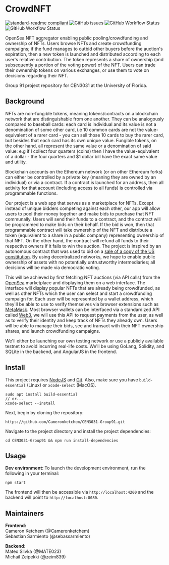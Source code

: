 # CrowdNFT
[![standard-readme compliant](https://img.shields.io/badge/readme%20style-standard-brightgreen.svg?style=flat-square)](https://github.com/RichardLitt/standard-readme) ![GitHub issues](https://img.shields.io/github/issues/Cameronketchem/CEN3031-Group91) ![GitHub Workflow Status](https://img.shields.io/github/actions/workflow/status/Cameronketchem/CEN3031-Group91/node.yml?label=build-node) ![GitHub Workflow Status](https://img.shields.io/github/actions/workflow/status/Cameronketchem/CEN3031-Group91/go.yml?label=build-go)

OpenSea NFT aggregator enabling public pooling/crowdfunding and ownership of NFTs. Users browse NFTs and create crowdfunding campaigns; if the fund manages to outbid other buyers before the auction's expiration, then a new token is launched and distributed according to each user's relative contribution. The token represents a share of ownership (and subsequently a portion of the voting power) of the NFT. Users can trade their ownership tokens on various exchanges, or use them to vote on decisions regarding their NFT.

Group 91 project repository for CEN3031 at the University of Florida.

## Background
NFTs are non-fungible tokens, meaning tokens/contracts on a blockchain network that are distinguishable from one another. They can be analogously compared to baseball cards: each card is individual and its value is not a denomination of some other card, i.e 10 common cards are not the value-equivalent of a rarer card - you can sell those 10 cards to buy the rarer card, but besides that each card has its own unique value. Fungible tokens, on the other hand, all represent the same value or a denomination of said value: e.g if I collect four quarters (coins) then I have the value-equivalent of a dollar - the four quarters and $1 dollar bill have the exact same value and utility.

Blockchain accounts on the Ethereum network (or on other Ethereum forks) can either be controlled by a private key (meaning they are owned by an individual) or via a contract. If a contract is launched for an address, then all activity for that account (including access to all funds) is controlled via programmable functions.

Our project is a web app that serves as a marketplace for NFTs. Except instead of unique bidders competing against each other, our app will allow users to pool their money together and make bids to purchase that NFT communally. Users will send their funds to a contract, and the contract will be programmed to make bids on their behalf. If the bid is won, then that programmable contract will take ownership of the NFT and distribute a token (equivalent to a share in a public company) representing ownership of that NFT. On the other hand, the contract will refund all funds to their respective owners if it fails to win the auction. The project is inspired by an autonomous contract that was used to bid on a [sale of a copy of the US constitution](https://dailyhodl.com/2021/11/21/crypto-enthusiasts-raise-47000000-worth-of-ethereum-in-effort-to-buy-rare-copy-of-us-constitution/). By using decentralized networks, we hope to enable public ownership of assets with no potentially untrustworthy intermediaries; all decisions will be made via democratic voting.

This will be achieved by first fetching NFT auctions (via API calls) from the [OpenSea](https://opensea.io/) marketplace and displaying them on a web interface. The interface will display popular NFTs that are already being crowdfunded, as well as other NFTs which the user can select and start a crowdfunding campaign for. Each user will be represented by a wallet address, which they'll be able to use to verify themselves via browser extensions such as [MetaMask](https://metamask.io/). Most browser wallets can be interfaced via a standardized API called [Web3](https://web3js.readthedocs.io/en/v1.8.1/), we will use this API to request payments from the user, as well as to verify their identity and keep track of NFTs they already own. Users will be able to manage their bids, see and transact with their NFT ownership shares, and launch crowdfunding campaigns.

We'll either be launching our own testing network or use a publicly available testnet to avoid incurring real-life costs. We'll be using GoLang, Solidity, and SQLite in the backend, and AngularJS in the frontend. 

## Install
This project requires [NodeJS](https://nodejs.org/en/) and [Git](https://git-scm.com). Also, make sure you have `build-essential` (Linux) or `xcode-select` (MacOS).
```
sudo apt install build-essential
// or...
xcode-select --install
```

Next, begin by cloning the repository:
```
https://github.com/Cameronketchem/CEN3031-Group91.git
```

Navigate to the project directory and install the project dependencies:
```
cd CEN3031-Group91 && npm run install-dependencies
```

## Usage
<b> Dev environment: </b>
To launch the development environment, run the following in your terminal:
```
npm start
```
The frontend will then be accessible via `http://localhost:4200` and the backend will point to `http://localhost:8080`.

## Maintainers
<b> Frontend: </b><br>
Cameron Ketchem (@Cameronketchem)<br>
Sebastian Sarmiento (@sebassarmiento)

<b> Backend: </b><br>
Mateo Slivka (@MATE023)<br>
Michail Zeipekki (@zeim839)
